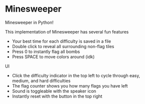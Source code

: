 # Minesweeper
Minesweeper in Python!

This implementation of Minesweeper has several fun features
- Your best time for each difficulty is saved in a file
- Double click to reveal all surrounding non-flag tiles
- Press 0 to instantly flag all bombs
- Press SPACE to move colors around (idk)

UI 
- Click the difficulty indicator in the top left to cycle through easy, medium, and hard difficulties
- The flag counter shows you how many flags you have left
- Sound is toggleable with the speaker icon
- Instantly reset with the button in the top right
